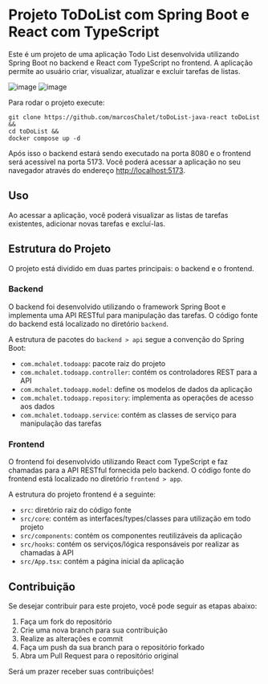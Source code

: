 # Projeto ToDoList com Spring Boot e React com TypeScript

Este é um projeto de uma aplicação Todo List desenvolvida utilizando Spring Boot no backend e React com TypeScript no frontend. A aplicação permite ao usuário criar, visualizar, atualizar e excluir tarefas de listas.

![image](https://github.com/marcosChalet/todolist-java-react/assets/72557256/80aa8989-646c-4b50-9965-fd72c2204cdf)
![image](https://github.com/marcosChalet/todolist-java-react/assets/72557256/a2dcfb8e-1c9d-4408-9eea-18615d0152e8)

Para rodar o projeto execute:

```
git clone https://github.com/marcosChalet/toDoList-java-react toDoList &&
cd toDoList &&
docker compose up -d
```

Após isso o backend estará sendo executado na porta 8080 e o frontend será acessível na porta 5173. Você poderá acessar a aplicação no seu navegador através do endereço [http://localhost:5173](http://localhost:5173).

## Uso

Ao acessar a aplicação, você poderá visualizar as listas de tarefas existentes, adicionar novas tarefas e excluí-las.

## Estrutura do Projeto

O projeto está dividido em duas partes principais: o backend e o frontend.

### Backend

O backend foi desenvolvido utilizando o framework Spring Boot e implementa uma API RESTful para manipulação das tarefas. O código fonte do backend está localizado no diretório `backend`.

A estrutura de pacotes do `backend > api` segue a convenção do Spring Boot:

- `com.mchalet.todoapp`: pacote raiz do projeto
- `com.mchalet.todoapp.controller`: contém os controladores REST para a API
- `com.mchalet.todoapp.model`: define os modelos de dados da aplicação
- `com.mchalet.todoapp.repository`: implementa as operações de acesso aos dados
- `com.mchalet.todoapp.service`: contém as classes de serviço para manipulação das tarefas

### Frontend

O frontend foi desenvolvido utilizando React com TypeScript e faz chamadas para a API RESTful fornecida pelo backend. O código fonte do frontend está localizado no diretório `frontend > app`.

A estrutura do projeto frontend é a seguinte:

- `src`: diretório raiz do código fonte
- `src/core`: contém as interfaces/types/classes para utilização em todo projeto
- `src/components`: contém os componentes reutilizáveis da aplicação
- `src/hooks`: contém os serviços/lógica responsáveis por realizar as chamadas à API
- `src/App.tsx`: contém a página inicial da aplicação

## Contribuição

Se desejar contribuir para este projeto, você pode seguir as etapas abaixo:

1. Faça um fork do repositório
2. Crie uma nova branch para sua contribuição
3. Realize as alterações e commit
4. Faça um push da sua branch para o repositório forkado
5. Abra um Pull Request para o repositório original

Será um prazer receber suas contribuições!
